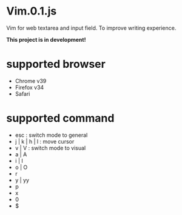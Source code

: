 # Vim.0.1.js
Vim for web textarea and input field. To improve writing experience.

**This project is in development!**

# supported browser

* Chrome  v39
* Firefox  v34
* Safari

# supported command

* esc : switch mode to general
* j | k | h | l : move cursor
* v | V : switch mode to visual
* a | A
* i | I
* o | O
* r
* y | yy
* p
* x
* 0
* $
